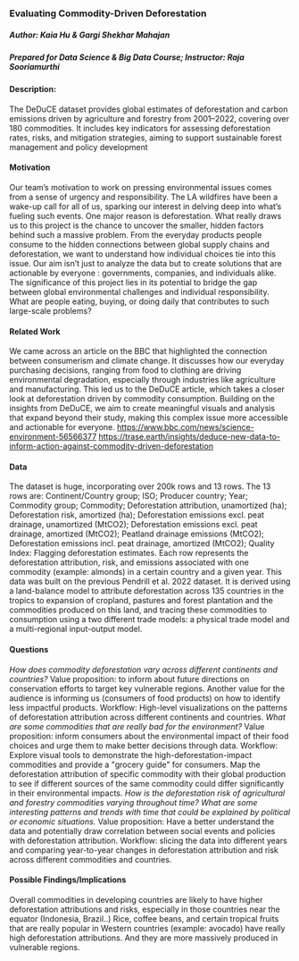 ### Evaluating Commodity-Driven Deforestation
##### Author: Kaia Hu & Gargi Shekhar Mahajan
##### Prepared for Data Science & Big Data Course; Instructor: Raja Sooriamurthi
#### Description:
The DeDuCE dataset provides global estimates of deforestation and carbon emissions driven by agriculture and forestry from 2001–2022, covering over 180 commodities. It includes key indicators for assessing deforestation rates, risks, and mitigation strategies, aiming to support sustainable forest management and policy development

#### Motivation
Our team’s motivation to work on pressing environmental issues comes from a sense of urgency and responsibility. The LA wildfires have been a wake-up call for all of us, sparking our interest in delving deep into what’s fueling such events. One major reason is deforestation. What really draws us to this project is the chance to uncover the smaller, hidden factors behind such a massive problem. From the everyday products people consume to the hidden connections between global supply chains and deforestation, we want to understand how individual choices tie into this issue. Our aim isn’t just to analyze the data but to create solutions that are actionable by everyone : governments, companies, and individuals alike. The significance of this project lies in its potential to bridge the gap between global environmental challenges and individual responsibility. What are people eating, buying, or doing daily that contributes to such large-scale problems?


#### Related Work
We came across an article on the BBC that highlighted the connection between consumerism and climate change. It discusses how our everyday purchasing decisions, ranging from food to clothing are driving environmental degradation, especially through industries like agriculture and manufacturing. This led us to the DeDuCE article, which takes a closer look at deforestation driven by commodity consumption. Building on the insights from DeDuCE, we aim to create meaningful visuals and analysis that expand beyond their study, making this complex issue more accessible and actionable for everyone.
https://www.bbc.com/news/science-environment-56566377
https://trase.earth/insights/deduce-new-data-to-inform-action-against-commodity-driven-deforestation


#### Data
The dataset is huge, incorporating over 200k rows and 13 rows. The 13 rows are: Continent/Country group; ISO; Producer country; Year; Commodity group; Commodity; Deforestation attribution, unamortized (ha); Deforestation risk, amortized (ha); Deforestation emissions excl. peat drainage, unamortized (MtCO2); Deforestation emissions excl. peat drainage, amortized (MtCO2); Peatland drainage emissions (MtCO2); Deforestation emissions incl. peat drainage, amortized (MtCO2); Quality Index: Flagging deforestation estimates. Each row represents the deforestation attribution, risk, and emissions associated with one commodity (example: almonds) in a certain country and a given year. This data was built on the previous Pendrill et al. 2022 dataset. It is derived using a land-balance model to attribute deforestation across 135 countries in the tropics to expansion of cropland, pastures and forest plantation and the commodities produced on this land, and tracing these commodities to consumption using a two different trade models: a physical trade model and a multi-regional input-output model.


#### Questions

*How does commodity deforestation vary across different continents and countries?*
Value proposition: to inform about future directions on conservation efforts to target key vulnerable regions. Another value for the audience is informing us (consumers of food products) on how to identify less impactful products.
Workflow: High-level visualizations on the patterns of deforestation attribution across different continents and countries.
*What are some commodities that are really bad for the environment?*
Value proposition: inform consumers about the environmental impact of their food choices and urge them to make better decisions through data.
Workflow: Explore visual tools to demonstrate the high-deforestation-impact commodities and provide a "grocery guide" for consumers. Map the deforestation attribution of specific commodity with their global production to see if different sources of the same commodity could differ significantly in their environmental impacts.
*How is the deforestation risk of agricultural and forestry commodities varying throughout time? What are some interesting patterns and trends with time that could be explained by political or economic situations.*
Value proposition: Have a better understand the data and potentially draw correlation between social events and policies with deforestation attribution.
Workflow: slicing the data into different years and comparing year-to-year changes in deforestation attribution and risk across different commodities and countries.

#### Possible Findings/Implications

Overall commodities in developing countries are likely to have higher deforestation attributions and risks, especially in those countries near the equator (Indonesia, Brazil..)
Rice, coffee beans, and certain tropical fruits that are really popular in Western countries (example: avocado) have really high deforestation attributions. And they are more massively produced in vulnerable regions.
